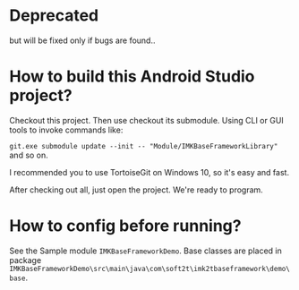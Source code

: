 # Deprecated
but will be fixed only if bugs are found..

# How to build this Android Studio project?
Checkout this project. Then use checkout its submodule.
Using CLI or GUI tools to invoke commands like:

`git.exe submodule update --init -- "Module/IMKBaseFrameworkLibrary"` and so on.

I recommended you to use TortoiseGit on Windows 10, so it's easy and fast.

After checking out all, just open the project. We're ready to program.

# How to config before running?
See the Sample module `IMKBaseFrameworkDemo`. Base classes are placed in package  `IMKBaseFrameworkDemo\src\main\java\com\soft2t\imk2tbaseframework\demo\base`.
